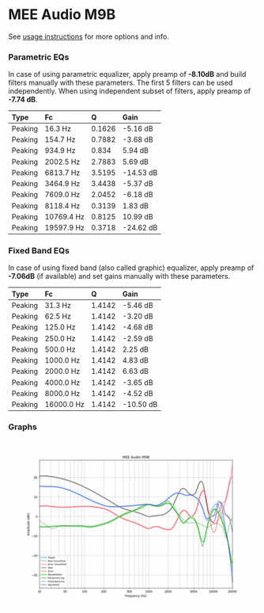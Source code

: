 # MEE Audio M9B
See [usage instructions](https://github.com/jaakkopasanen/AutoEq#usage) for more options and info.

### Parametric EQs
In case of using parametric equalizer, apply preamp of **-8.10dB** and build filters manually
with these parameters. The first 5 filters can be used independently.
When using independent subset of filters, apply preamp of **-7.74 dB**.

| Type    | Fc         |      Q | Gain      |
|:--------|:-----------|:-------|:----------|
| Peaking | 16.3 Hz    | 0.1626 | -5.16 dB  |
| Peaking | 154.7 Hz   | 0.7882 | -3.68 dB  |
| Peaking | 934.9 Hz   | 0.834  | 5.94 dB   |
| Peaking | 2002.5 Hz  | 2.7883 | 5.69 dB   |
| Peaking | 6813.7 Hz  | 3.5195 | -14.53 dB |
| Peaking | 3464.9 Hz  | 3.4438 | -5.37 dB  |
| Peaking | 7609.0 Hz  | 2.0452 | -6.18 dB  |
| Peaking | 8118.4 Hz  | 0.3139 | 1.83 dB   |
| Peaking | 10769.4 Hz | 0.8125 | 10.99 dB  |
| Peaking | 19597.9 Hz | 0.3718 | -24.62 dB |

### Fixed Band EQs
In case of using fixed band (also called graphic) equalizer, apply preamp of **-7.06dB**
(if available) and set gains manually with these parameters.

| Type    | Fc         |      Q | Gain      |
|:--------|:-----------|:-------|:----------|
| Peaking | 31.3 Hz    | 1.4142 | -5.46 dB  |
| Peaking | 62.5 Hz    | 1.4142 | -3.20 dB  |
| Peaking | 125.0 Hz   | 1.4142 | -4.68 dB  |
| Peaking | 250.0 Hz   | 1.4142 | -2.59 dB  |
| Peaking | 500.0 Hz   | 1.4142 | 2.25 dB   |
| Peaking | 1000.0 Hz  | 1.4142 | 4.83 dB   |
| Peaking | 2000.0 Hz  | 1.4142 | 6.63 dB   |
| Peaking | 4000.0 Hz  | 1.4142 | -3.65 dB  |
| Peaking | 8000.0 Hz  | 1.4142 | -4.52 dB  |
| Peaking | 16000.0 Hz | 1.4142 | -10.50 dB |

### Graphs
![](./MEE%20Audio%20M9B.png)